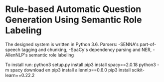 Rule-based Automatic Question Generation Using Semantic Role Labeling
=============


The designed system is written in Python 3.6.
Parsers:
-SENNA's part-of-speech tagging and chunking,
-SpaCy's dependency parsing and NER,
-AllenNLP's semantic role labeling


To install run:
python3 setup.py install
pip3 install spacy==2.0.18
python3 -m spacy download en
pip3 install allennlp==0.6.0
pip3 install scikit-learn==0.22.2